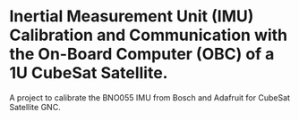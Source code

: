 # Inertial Measurement Unit (IMU) Calibration and Communication with the On-Board Computer (OBC) of a 1U CubeSat Satellite.
A project to calibrate the BNO055 IMU from Bosch and Adafruit for CubeSat Satellite GNC.

